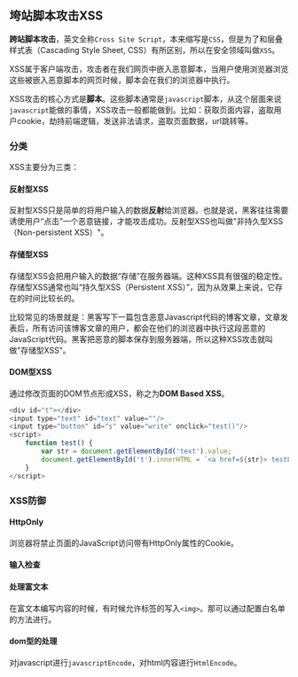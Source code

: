 ## 垮站脚本攻击XSS

**跨站脚本攻击**，英文全称`Cross Site Script`，本来缩写是`CSS`，但是为了和层叠样式表（Cascading Style Sheet, CSS）有所区别，所以在安全领域叫做`XSS`。

XSS属于客户端攻击，攻击者在我们网页中嵌入恶意脚本，当用户使用浏览器浏览这些被嵌入恶意脚本的网页时候，脚本会在我们的浏览器中执行。

XSS攻击的核心方式是**脚本**。这些脚本通常是`javascript`脚本，从这个层面来说`javascript`能做的事情，XSS攻击一般都能做到。比如：获取页面内容，盗取用户cookie，劫持前端逻辑，发送非法请求，盗取页面数据，url跳转等。

### 分类

XSS主要分为三类：

#### 反射型XSS

反射型XSS只是简单的将用户输入的数据**反射**给浏览器。也就是说，黑客往往需要诱使用户“点击”一个恶意链接，才能攻击成功。反射型XSS也叫做"非持久型XSS（Non-persistent XSS）"。

#### 存储型XSS

存储型XSS会把用户输入的数据“存储”在服务器端。这种XSS具有很强的稳定性。存储型XSS通常也叫“持久型XSS（Persistent XSS）”，因为从效果上来说，它存在的时间比较长的。

比较常见的场景就是：黑客写下一篇包含恶意Javascript代码的博客文章，文章发表后，所有访问该博客文章的用户，都会在他们的浏览器中执行这段恶意的JavaScript代码。黑客把恶意的脚本保存到服务器端，所以这种XSS攻击就叫做"存储型XSS"。

#### DOM型XSS

通过修改页面的DOM节点形成XSS，称之为**DOM Based XSS**。

```javascript
<div id="t"></div>
<input type="text" id="text" value=""/>
<input type="button" id="s" value="write" onclick="test()"/>
<script>
    function test() {
        var str = document.getElementById('text').value;
        document.getElementById('t').innerHTML = `<a href=${str}> testLink </a>`
    }
</script>
```

### XSS防御

#### HttpOnly

浏览器将禁止页面的JavaScript访问带有HttpOnly属性的Cookie。

#### 输入检查

#### 处理富文本

在富文本编写内容的时候，有时候允许标签的写入`<img>`。那可以通过配置白名单的方法进行。

#### dom型的处理

对javascript进行`javascriptEncode`，对html内容进行`HtmlEncode`。

